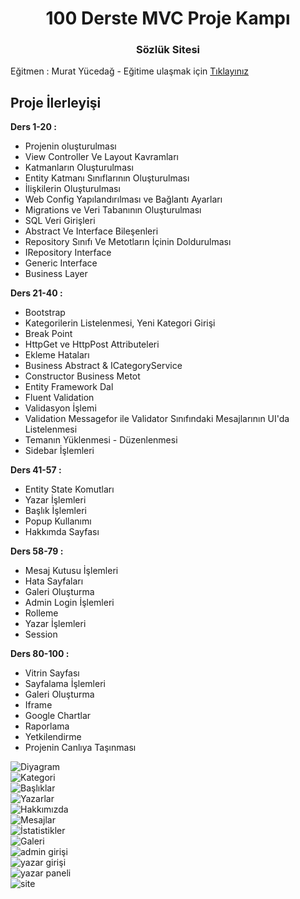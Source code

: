 <h1 align="center">100 Derste MVC Proje Kampı</h1>
<h3 align="center">Sözlük Sitesi</h3>
<p>Eğitmen : Murat Yücedağ - Eğitime ulaşmak için  <a href="https://www.youtube.com/watch?v=yFToRUL6h8A&list=PLKnjBHu2xXNNQJehhCg--CzQQMHXTsFAb">Tıklayınız</a></p>

<h2>Proje İlerleyişi</h2>
<b>Ders 1-20 :</b>
<ul>
  <li>Projenin oluşturulması</li>
  <li>View Controller Ve Layout Kavramları</li>
  <li>Katmanların Oluşturulması</li>
  <li>Entity Katmanı Sınıflarının Oluşturulması</li>
  <li>İlişkilerin Oluşturulması</li>
  <li>Web Config Yapılandırılması ve Bağlantı Ayarları</li>
  <li>Migrations ve Veri Tabanının Oluşturulması</li>
  <li>SQL Veri Girişleri</li>
  <li>Abstract Ve Interface Bileşenleri</li>
  <li>Repository Sınıfı Ve Metotların İçinin Doldurulması</li>
  <li>IRepository Interface</li>
  <li>Generic Interface</li>
  <li>Business Layer</li>
</ul>  

<b>Ders 21-40 :</b>
<ul>
  <li>Bootstrap</li>
  <li>Kategorilerin Listelenmesi, Yeni Kategori Girişi</li>
  <li>Break Point</li>
  <li>HttpGet ve HttpPost Attributeleri</li>
  <li>Ekleme Hataları</li>
  <li>Business Abstract & ICategoryService</li>
  <li>Constructor Business Metot</li>
  <li>Entity Framework Dal</li>
  <li>Fluent Validation</li>
  <li>Validasyon İşlemi</li>
  <li>Validation Messagefor ile Validator Sınıfındaki Mesajlarının UI'da Listelenmesi</li>
  <li>Temanın Yüklenmesi - Düzenlenmesi</li>
  <li>Sidebar İşlemleri</li>
</ul> 

<b>Ders 41-57 :</b>
<ul>
  <li>Entity State Komutları</li>
  <li>Yazar İşlemleri</li>
  <li>Başlık İşlemleri</li>
  <li>Popup Kullanımı</li>
  <li>Hakkımda Sayfası</li>
</ul>
 
<b>Ders 58-79 :</b>
<ul>
  <li>Mesaj Kutusu İşlemleri</li>
  <li>Hata Sayfaları</li>
  <li>Galeri Oluşturma</li>
  <li>Admin Login İşlemleri</li>
  <li>Rolleme</li>
  <li>Yazar İşlemleri</li>
  <li>Session</li>
</ul>

<b>Ders 80-100 :</b>
<ul>
  <li>Vitrin Sayfası</li>
  <li>Sayfalama İşlemleri</li>
  <li>Galeri Oluşturma</li>
  <li>Iframe</li>
  <li>Google Chartlar</li>
  <li>Raporlama</li>
  <li>Yetkilendirme</li>
  <li>Projenin Canlıya Taşınması</li>
</ul>


![Diyagram](https://user-images.githubusercontent.com/83236586/120922097-ebb57600-c6cf-11eb-8bf4-4c8ca54016e1.JPG)
<br>
![Kategori](https://user-images.githubusercontent.com/83236586/120922100-ef48fd00-c6cf-11eb-9386-6dbf8f735b54.JPG)
<br>
![Başlıklar](https://user-images.githubusercontent.com/83236586/120922102-f07a2a00-c6cf-11eb-865f-261ff7d4a59b.JPG)
<br>
![Yazarlar](https://user-images.githubusercontent.com/83236586/120922105-f40db100-c6cf-11eb-8f3d-182701d2e169.JPG)
<br>
![Hakkımızda](https://user-images.githubusercontent.com/83236586/120922108-f53ede00-c6cf-11eb-9e6c-e1d9fb0f0950.JPG)
<br>
![Mesajlar](https://user-images.githubusercontent.com/83236586/120922110-f7a13800-c6cf-11eb-828d-69d024e80790.JPG)
<br>
![İstatistikler](https://user-images.githubusercontent.com/83236586/120922112-f96afb80-c6cf-11eb-8481-efccf3a4f207.JPG)
<br>
![Galeri](https://user-images.githubusercontent.com/83236586/120922113-fc65ec00-c6cf-11eb-8d70-c60bcc5add8b.JPG)
<br>
![admin girişi](https://user-images.githubusercontent.com/83236586/124275553-5e890400-db4b-11eb-9e2d-66a354adcbac.JPG)
<br>
![yazar girişi](https://user-images.githubusercontent.com/83236586/124275568-63e64e80-db4b-11eb-8dad-0ac63d5b5df0.JPG)
<br>
![yazar paneli](https://user-images.githubusercontent.com/83236586/124275788-b0318e80-db4b-11eb-9b8f-da50e7613686.JPG)
<br>
![site](https://user-images.githubusercontent.com/83236586/124275941-dd7e3c80-db4b-11eb-8750-7059bbda276e.JPG)


